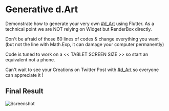 # Generative d.Art

Demonstrate how to generate your very own [#d_Art](https://twitter.com/hashtag/d_Art) using Flutter.
As a technical point we are NOT relying on Widget but RenderBox directly.

Don't be afraid of those 60 lines of codes & change everything you want
(but not the line with Math.Exp, it can damage your computer permanently)

Code is tuned to work on a << TABLET SCREEN SIZE >> so start an equivalent
not a phone.

Can't wait to see your Creations on Twitter
Post with [#d_Art](https://twitter.com/hashtag/d_Art) so everyone can appreciate it !

## Final Result


![Screenshot](https://github.com/Solido/flutter-generative-art/blob/master/screenshots/01.png)




